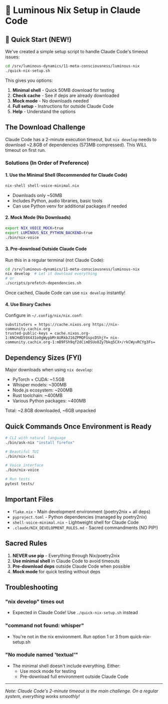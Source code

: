 # 🤖 Luminous Nix Setup in Claude Code

## 🚀 Quick Start (NEW!)

We've created a simple setup script to handle Claude Code's timeout issues:

```bash
cd /srv/luminous-dynamics/11-meta-consciousness/luminous-nix
./quick-nix-setup.sh
```

This gives you options:
1. **Minimal shell** - Quick 50MB download for testing
2. **Check cache** - See if deps are already downloaded
3. **Mock mode** - No downloads needed
4. **Full setup** - Instructions for outside Claude Code
5. **Help** - Understand the options

## The Download Challenge

Claude Code has a 2-minute execution timeout, but `nix develop` needs to download ~2.8GB of dependencies (573MB compressed). This WILL timeout on first run.

### Solutions (In Order of Preference)

#### 1. Use the Minimal Shell (Recommended for Claude Code)
```bash
nix-shell shell-voice-minimal.nix
```
- Downloads only ~50MB
- Includes Python, audio libraries, basic tools
- Can use Python venv for additional packages if needed

#### 2. Mock Mode (No Downloads)
```bash
export NIX_VOICE_MOCK=true
export LUMINOUS_NIX_PYTHON_BACKEND=true
./bin/nix-voice
```

#### 3. Pre-download Outside Claude Code
Run this in a regular terminal (not Claude Code):
```bash
cd /srv/luminous-dynamics/11-meta-consciousness/luminous-nix
nix develop  # Let it download everything
# or
./scripts/prefetch-dependencies.sh
```

Once cached, Claude Code can use `nix develop` instantly!

#### 4. Use Binary Caches
Configure in `~/.config/nix/nix.conf`:
```
substituters = https://cache.nixos.org https://nix-community.cachix.org
trusted-public-keys = cache.nixos.org-1:6NCHdD59X431o0gWypbMrAURkbJ16ZPMQFGspcDShjY= nix-community.cachix.org-1:mB9FSh9qf2dCimDSUo8Zy7bkq5CX+/rkCWyvRCYg3Fs=
```

## Dependency Sizes (FYI)

Major downloads when using `nix develop`:
- PyTorch + CUDA: ~1.5GB
- Whisper models: ~300MB
- Node.js ecosystem: ~200MB
- Rust toolchain: ~400MB
- Various Python packages: ~400MB

Total: ~2.8GB downloaded, ~6GB unpacked

## Quick Commands Once Environment is Ready

```bash
# CLI with natural language
./bin/ask-nix "install firefox"

# Beautiful TUI
./bin/nix-tui

# Voice interface
./bin/nix-voice

# Run tests
pytest tests/
```

## Important Files

- `flake.nix` - Main development environment (poetry2nix + all deps)
- `pyproject.toml` - Python dependencies (managed by poetry2nix)
- `shell-voice-minimal.nix` - Lightweight shell for Claude Code
- `.claude/NIX_DEVELOPMENT_RULES.md` - Sacred commandments (NO PIP!)

## Sacred Rules

1. **NEVER use pip** - Everything through Nix/poetry2nix
2. **Use minimal shell** in Claude Code to avoid timeouts
3. **Pre-download deps** outside Claude Code when possible
4. **Mock mode** for quick testing without deps

## Troubleshooting

### "nix develop" times out
- Expected in Claude Code! Use `./quick-nix-setup.sh` instead

### "command not found: whisper"
- You're not in the nix environment. Run option 1 or 3 from quick-nix-setup.sh

### "No module named 'textual'"
- The minimal shell doesn't include everything. Either:
  - Use mock mode for testing
  - Pre-download full environment outside Claude Code

---

*Note: Claude Code's 2-minute timeout is the main challenge. On a regular system, everything works smoothly!*
